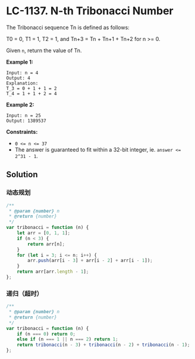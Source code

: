 # LC-1137. N-th Tribonacci Number

The Tribonacci sequence Tn is defined as follows:

T0 = 0, T1 = 1, T2 = 1, and Tn+3 = Tn + Tn+1 + Tn+2 for n >= 0.

Given `n`, return the value of Tn.

**Example 1:**

```
Input: n = 4
Output: 4
Explanation:
T_3 = 0 + 1 + 1 = 2
T_4 = 1 + 1 + 2 = 4
```

**Example 2:**

```
Input: n = 25
Output: 1389537
```

**Constraints:**

-   `0 <= n <= 37`
-   The answer is guaranteed to fit within a 32-bit integer, ie. `answer <= 2^31 - 1`.

## Solution

### 动态规划

```javascript
/**
 * @param {number} n
 * @return {number}
 */
var tribonacci = function (n) {
    let arr = [0, 1, 1];
    if (n < 3) {
        return arr[n];
    }
    for (let i = 3; i <= n; i++) {
        arr.push(arr[i - 3] + arr[i - 2] + arr[i - 1]);
    }
    return arr[arr.length - 1];
};
```

### 递归（超时）

```javascript
/**
 * @param {number} n
 * @return {number}
 */
var tribonacci = function (n) {
    if (n === 0) return 0;
    else if (n === 1 || n === 2) return 1;
    return tribonacci(n - 3) + tribonacci(n - 2) + tribonacci(n - 1);
};
```
